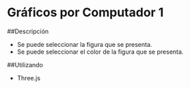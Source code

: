 # Gráficos por Computador 1

##Descripción
- Se puede seleccionar la figura que se presenta.
- Se puede seleccionar el color de la figura que se presenta.

##Utilizando
- Three.js 
